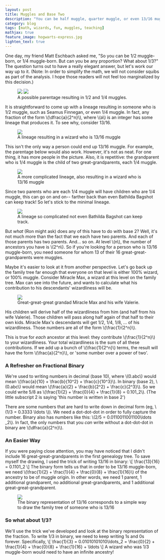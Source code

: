 ```yaml
---
layout: post
title: Muggles and Base Two
description: "You can be half muggle, quarter muggle, or even 13/16 muggle. But can you be 1/3 muggle?"
category: blog
tags: [math, wizards, fun, muggles, teaching]
mathjax: true
feature_image: hogwarts-express.jpg
lighten_text: true
---
```


One day, my friend Matt Eschbach asked me, "So you can be 1/2 muggle-born, or 1/4 muggle-born. But can you be any proportion? What about 1/3?" The question turns out to have a really elegant answer, but let's work our way up to it. (Note: In order to simplify the math, we will not consider squibs as part of the analysis. I hope those readers will not feel too marginalized by this decision.)

<figure class="half">
    <img src="{{ site.url }}{{ site.baseurl }}/images/muggles/half.jpg">
    <img src="{{ site.url }}{{ site.baseurl }}/images/muggles/quarter.jpg">
    <figcaption> A possible parentage resulting in 1/2 and 1/4 muggles.</figcaption>
</figure>
 
It is straightforward to come up with a lineage resulting in someone who is 1/2 muggle, such as Seamus Finnegan, or even 1/4 muggle. In fact, any fraction of the form \\(\dfrac{a}{2^n}\\), where \\(a\\) is an integer has some lineage that produces it. To see why, consider 13/16.

<figure class="seventy" >
    <img src="{{ site.url }}{{ site.baseurl }}/images/muggles/three_sixteenths.jpg">
    <figcaption> A lineage resulting in a wizard who is 13/16 muggle </figcaption>
</figure>

This isn't the only way a person could end up 13/16 muggle. For example, the parentage below would also work. However, it's not as neat. For one thing, it has more people in the picture. Also, it is repetitive: the grandparent who is 1/4 muggle is the child of two great-grandparents, each 1/4 muggle.

<figure class="seventy" >
    <img src="{{ site.url }}{{ site.baseurl }}/images/muggles/three_sixteenths_alt.jpg">
    <figcaption> A more complicated lineage, also resulting in a wizard who is 13/16 muggle</figcaption>
</figure>

Since two parents who are each 1/4 muggle will have children who are 1/4 muggle, this can go on and on-- farther back than even Bathilda Bagshot can keep track! So let's stick to the minimal lineage.

<figure>
    <img src="{{ site.url }}{{ site.baseurl }}/images/muggles/three_sixteenths_alt2.jpg">
    <figcaption> A lineage so complicated not even Bathilda Bagshot can keep track.</figcaption>
</figure>

But *what* (Ron might ask) does any of this have to do with base 2? Well, it's not much more than the fact that we each have two parents. And each of those parents has two parents. And... so on. At level \\(n\\), the number of ancestors you have is \\(2^n\\). So if you're looking for a person who is 13/16 muggle-born, you need someone for whom 13 of their 16 great-great-grandparents were muggles.

Maybe it's easier to look at it from another perspective. Let's go back up the family tree far enough that everyone on that level is either 100% wizard, or 100% muggle. Consider Miracle Max, a wizard at this level on the family tree. Max can see into the future, and wants to calculate what his contribution to his descendants' wizardliness will be.

<figure>
    <img src="{{ site.url }}{{ site.baseurl }}/images/muggles/miracle_max.jpg">
    <figcaption>Great-great-great grandad Miracle Max and his wife Valerie.</figcaption>
</figure>

His children will derive half of the wizardliness from him (and half from his wife Valerie). Those children will pass along half again of that half to their own kids. Miracle Max's descendants will get 1/2, 1/4, 1/8, ... of his wizardliness. Those numbers are all of the form \\(\frac{1}{2^n}\\). 

This is true for *each* ancestor at this level: they contribute \\(\frac{1}{2^n}\\) to your wizardliness. Your total wizardliness is the sum of all these contributions. If we add up a bunch of \\(\frac{1}{2^n}\\) terms, the result will have the form \\(\frac{a}{2^n}\\), or 'some number over a power of two'.

### A Refresher on Fractional Binary

We're used to writing numbers in decimal (base 10), where \\(0.abc\\) would mean \\(\frac{a}{10} + \frac{b}{10^2} + \frac{c}{10^3}\\). In binary (base 2), \\(0.abc\\) would mean \\(\frac{a}{2} + \frac{b}{2^2} + \frac{c}{2^3}\\). So we could write 5/8 as \\(\frac{1}{2} + \frac{0}{4} + \frac{1}{8} = 0.101_2\\). (The little subscript 2 is saying 'this number is written in base 2')

There are some numbers that are hard to write down in decimal form (eg, \\(1/3 = 0.3333 \ldots \\)). We need a dot-dot-dot in order to fully capture the number. Binary also has numbers like this: \\(2/5 = 0.0110011001100\ldots \_2\\). In fact, the only numbers that you _can_ write without a dot-dot-dot in binary are \\(\dfrac{a}{2^n}\\). 

### An Easier Way
If you were paying close attention, you may have noticed that I didn't include 16 great-great-grandparents in the first genealogy tree. To save myself the drawing, I used the trick of writing 13/16 in binary:
\\[
\frac{13}{16} = 0.1101_2
\\]
The binary form tells us that in order to be 13/16 muggle-born, we need \\(\frac{1}{2} + \frac{1}{4} + \frac{0}{8} + \frac{1}{16}\\) of the ancestry to be of muggle origin. In other words, we need 1 parent, 1 additional grandparent, no additional great-grandparents, and 1 additional great-great-grandparent.

<figure class="seventy">
    <img src="{{ site.url }}{{ site.baseurl }}/images/muggles/three_sixteenths_num.jpg">
    <figcaption>The binary representation of 13/16 corresponds to a simple way to draw the family tree of someone who is 13/16</figcaption>
</figure>

### So what about 1/3?
We'll use the trick we've developed and look at the binary representation of the fraction. To write 1/3 in binary, we need to keep writing 1s and 0s forever. Specifically, 
\\[
\frac{1}{3} = 0.01010101010\ldots\_2 = \frac{0}{2} + \frac{1}{4} + \frac{0}{8} + \frac{1}{16} + \ldots
\\]
A wizard who was 1/3 muggle-born would need to have an infinite ancestry!

